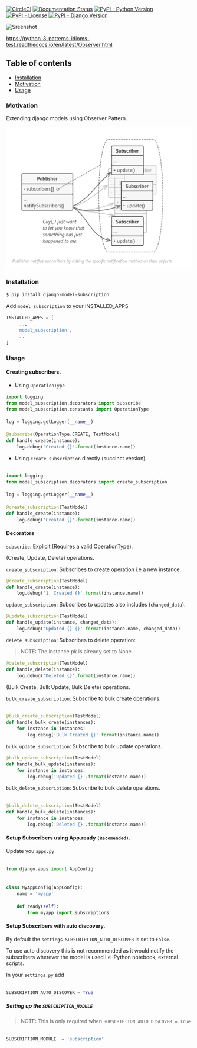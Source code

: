 [![CircleCI](https://circleci.com/gh/jackton1/django-model-subscription.svg?style=shield)](https://circleci.com/gh/jackton1/django-model-subscription)
[![Documentation Status](https://readthedocs.org/projects/django-model-subscription/badge/?version=latest)](https://django-model-subscription.readthedocs.io/en/latest/?badge=latest)
[![PyPI - Python Version](https://img.shields.io/pypi/pyversions/django-model-subscription.svg)](https://pypi.org/project/django-model-subscription)
[![PyPI - License](https://img.shields.io/pypi/l/django-model-subscription.svg)](https://github.com/jackton1/django-model-subscription/blob/master/LICENSE)
[![PyPI - Django Version](https://img.shields.io/pypi/djversions/django-model-subscription.svg)](https://docs.djangoproject.com/en/2.2/releases/)

![Sreenshot](https://media.giphy.com/media/IgvrR33L6S7nFgH1by/giphy.gif)

https://python-3-patterns-idioms-test.readthedocs.io/en/latest/Observer.html


## Table of contents
* [Installation](#Installation)
* [Motivation](#Motivation)
* [Usage](#Usage)


### Motivation

Extending django models using Observer Pattern.

![Screenshot](Subscriber.png)


### Installation

```bash
$ pip install django-model-subscription
```

Add `model_subscription` to your INSTALLED_APPS

```python
INSTALLED_APPS = [
    ...,
    'model_subscription',
    ...
]
```




### Usage

#### Creating subscribers.

- Using `OperationType`

```python
import logging
from model_subscription.decorators import subscribe
from model_subscription.constants import OperationType

log = logging.getLogger(__name__)

@subscribe(OperationType.CREATE, TestModel)
def handle_create(instance):
    log.debug('Created {}'.format(instance.name))


```

- Using `create_subscription` directly (succinct version).

```python

import logging
from model_subscription.decorators import create_subscription

log = logging.getLogger(__name__)

@create_subscription(TestModel)
def handle_create(instance):
    log.debug('Created {}'.format(instance.name))


```


#### Decorators

`subscribe`: Explicit (Requires a valid OperationType).


(Create, Update, Delete) operations. 

`create_subscription`: Subscribes to create operation i.e a new instance.

```python
@create_subscription(TestModel)
def handle_create(instance):
    log.debug('1. Created {}'.format(instance.name))
```

`update_subscription`: Subscribes to updates also includes (`changed_data`).
```python
@update_subscription(TestModel)
def handle_update(instance, changed_data):
    log.debug('Updated {} {}'.format(instance.name, changed_data))
```


`delete_subscription`: Subscribes to delete operation: 

> NOTE: The instance.pk is already set to None.

```python
@delete_subscription(TestModel)
def handle_delete(instance):
    log.debug('Deleted {}'.format(instance.name))
```

(Bulk Create, Bulk Update, Bulk Delete) operations. 

`bulk_create_subscription`: Subscribe to bulk create operations.

```python

@bulk_create_subscription(TestModel)
def handle_bulk_create(instances):
    for instance in instances:
        log.debug('Bulk Created {}'.format(instance.name))

```


`bulk_update_subscription`: Subscribe to bulk update operations.

```python
@bulk_update_subscription(TestModel)
def handle_bulk_update(instances):
    for instance in instances:
        log.debug('Updated {}'.format(instance.name))
```


`bulk_delete_subscription`: Subscribe to bulk delete operations.

```python

@bulk_delete_subscription(TestModel)
def handle_bulk_delete(instances):
    for instance in instances:
        log.debug('Deleted {}'.format(instance.name))

```


#### Setup Subscribers using App.ready `(Recomended)`. 


Update you `apps.py`


```python

from django.apps import AppConfig


class MyAppConfig(AppConfig):
    name = 'myapp'

    def ready(self):
        from myapp import subscriptions

```



#### Setup Subscribers with auto discovery.

By default the `settings.SUBSCRIPTION_AUTO_DISCOVER` is set to `False`.

To use auto discovery this is not recommended as it would notify the subscribers 
wherever the model is used i.e IPython notebook, external scripts.

In your `settings.py` add

```python

SUBSCRIPTION_AUTO_DISCOVER = True

```

##### Setting up the `SUBSCRIPTION_MODULE`

> NOTE: This is only required when ``SUBSCRIPTION_AUTO_DISCOVER = True``

```python

SUBSCRIPTION_MODULE  = 'subscription' 

```
